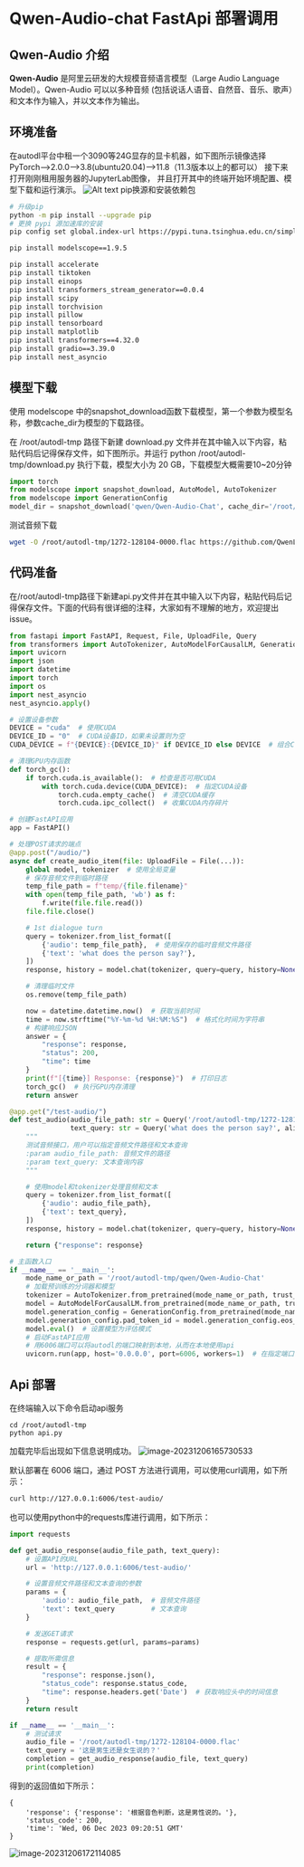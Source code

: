 # Qwen-Audio-chat FastApi 部署调用

## Qwen-Audio 介绍

**Qwen-Audio** 是阿里云研发的大规模音频语言模型（Large Audio Language Model）。Qwen-Audio 可以以多种音频 (包括说话人语音、自然音、音乐、歌声）和文本作为输入，并以文本作为输出。

## 环境准备

在autodl平台中租一个3090等24G显存的显卡机器，如下图所示镜像选择PyTorch-->2.0.0-->3.8(ubuntu20.04)-->11.8（11.3版本以上的都可以）
接下来打开刚刚租用服务器的JupyterLab图像， 并且打开其中的终端开始环境配置、模型下载和运行演示。 
![Alt text](./images/image-1.png)
pip换源和安装依赖包

```bash
# 升级pip
python -m pip install --upgrade pip
# 更换 pypi 源加速库的安装
pip config set global.index-url https://pypi.tuna.tsinghua.edu.cn/simple

pip install modelscope==1.9.5

pip install accelerate
pip install tiktoken
pip install einops
pip install transformers_stream_generator==0.0.4
pip install scipy
pip install torchvision
pip install pillow
pip install tensorboard
pip install matplotlib
pip install transformers==4.32.0
pip install gradio==3.39.0
pip install nest_asyncio
```

## 模型下载

使用 modelscope 中的snapshot_download函数下载模型，第一个参数为模型名称，参数cache_dir为模型的下载路径。

在 /root/autodl-tmp 路径下新建 download.py 文件并在其中输入以下内容，粘贴代码后记得保存文件，如下图所示。并运行 python /root/autodl-tmp/download.py 执行下载，模型大小为 20 GB，下载模型大概需要10~20分钟

```python
import torch
from modelscope import snapshot_download, AutoModel, AutoTokenizer
from modelscope import GenerationConfig
model_dir = snapshot_download('qwen/Qwen-Audio-Chat', cache_dir='/root/autodl-tmp', revision='master')
```

测试音频下载

~~~bash
wget -O /root/autodl-tmp/1272-128104-0000.flac https://github.com/QwenLM/Qwen-Audio/raw/main/assets/audio/1272-128104-0000.flac
~~~



## 代码准备 

在/root/autodl-tmp路径下新建api.py文件并在其中输入以下内容，粘贴代码后记得保存文件。下面的代码有很详细的注释，大家如有不理解的地方，欢迎提出issue。
```python
from fastapi import FastAPI, Request, File, UploadFile, Query
from transformers import AutoTokenizer, AutoModelForCausalLM, GenerationConfig
import uvicorn
import json
import datetime
import torch
import os
import nest_asyncio
nest_asyncio.apply()

# 设置设备参数
DEVICE = "cuda"  # 使用CUDA
DEVICE_ID = "0"  # CUDA设备ID，如果未设置则为空
CUDA_DEVICE = f"{DEVICE}:{DEVICE_ID}" if DEVICE_ID else DEVICE  # 组合CUDA设备信息

# 清理GPU内存函数
def torch_gc():
    if torch.cuda.is_available():  # 检查是否可用CUDA
        with torch.cuda.device(CUDA_DEVICE):  # 指定CUDA设备
            torch.cuda.empty_cache()  # 清空CUDA缓存
            torch.cuda.ipc_collect()  # 收集CUDA内存碎片

# 创建FastAPI应用
app = FastAPI()

# 处理POST请求的端点
@app.post("/audio/")
async def create_audio_item(file: UploadFile = File(...)):
    global model, tokenizer  # 使用全局变量
    # 保存音频文件到临时路径
    temp_file_path = f"temp/{file.filename}"
    with open(temp_file_path, 'wb') as f:
        f.write(file.file.read())
    file.file.close()

    # 1st dialogue turn
    query = tokenizer.from_list_format([
        {'audio': temp_file_path},  # 使用保存的临时音频文件路径
        {'text': 'what does the person say?'},
    ])
    response, history = model.chat(tokenizer, query=query, history=None)

    # 清理临时文件
    os.remove(temp_file_path)

    now = datetime.datetime.now()  # 获取当前时间
    time = now.strftime("%Y-%m-%d %H:%M:%S")  # 格式化时间为字符串
    # 构建响应JSON
    answer = {
        "response": response,
        "status": 200,
        "time": time
    }
    print(f"[{time}] Response: {response}")  # 打印日志
    torch_gc()  # 执行GPU内存清理
    return answer

@app.get("/test-audio/")
def test_audio(audio_file_path: str = Query('/root/autodl-tmp/1272-128104-0000.flac', alias='audio'),
               text_query: str = Query('what does the person say?', alias='text')):
    """
    测试音频接口，用户可以指定音频文件路径和文本查询
    :param audio_file_path: 音频文件的路径
    :param text_query: 文本查询内容
    """

    # 使用model和tokenizer处理音频和文本
    query = tokenizer.from_list_format([
        {'audio': audio_file_path},
        {'text': text_query},
    ])
    response, history = model.chat(tokenizer, query=query, history=None)

    return {"response": response}

# 主函数入口
if __name__ == '__main__':
    mode_name_or_path = '/root/autodl-tmp/qwen/Qwen-Audio-Chat'
    # 加载预训练的分词器和模型
    tokenizer = AutoTokenizer.from_pretrained(mode_name_or_path, trust_remote_code=True)
    model = AutoModelForCausalLM.from_pretrained(mode_name_or_path, trust_remote_code=True,torch_dtype=torch.bfloat16,  device_map="auto")
    model.generation_config = GenerationConfig.from_pretrained(mode_name_or_path)
    model.generation_config.pad_token_id = model.generation_config.eos_token_id
    model.eval()  # 设置模型为评估模式
    # 启动FastAPI应用
    # 用6006端口可以将autodl的端口映射到本地，从而在本地使用api
    uvicorn.run(app, host='0.0.0.0', port=6006, workers=1)  # 在指定端口和主机上启动应用
```

## Api 部署

在终端输入以下命令启动api服务
```
cd /root/autodl-tmp
python api.py
```
加载完毕后出现如下信息说明成功。
![image-20231206165730533](./images/image-2.png)

默认部署在 6006 端口，通过 POST 方法进行调用，可以使用curl调用，如下所示：
```bash
curl http://127.0.0.1:6006/test-audio/
```
也可以使用python中的requests库进行调用，如下所示：
```python
import requests

def get_audio_response(audio_file_path, text_query):
    # 设置API的URL
    url = 'http://127.0.0.1:6006/test-audio/'

    # 设置音频文件路径和文本查询的参数
    params = {
        'audio': audio_file_path,  # 音频文件路径
        'text': text_query         # 文本查询
    }

    # 发送GET请求
    response = requests.get(url, params=params)

    # 提取所需信息
    result = {
        "response": response.json(),
        "status_code": response.status_code,
        "time": response.headers.get('Date')  # 获取响应头中的时间信息
    }
    return result

if __name__ == '__main__':
    # 测试请求
    audio_file = '/root/autodl-tmp/1272-128104-0000.flac'
    text_query = '这是男生还是女生说的？'
    completion = get_audio_response(audio_file, text_query)
    print(completion)
```
得到的返回值如下所示：

```text
{
	'response': {'response': '根据音色判断，这是男性说的。'},
	'status_code': 200, 
	'time': 'Wed, 06 Dec 2023 09:20:51 GMT'
}
```
![image-20231206172114085](./images/image-3.png)
